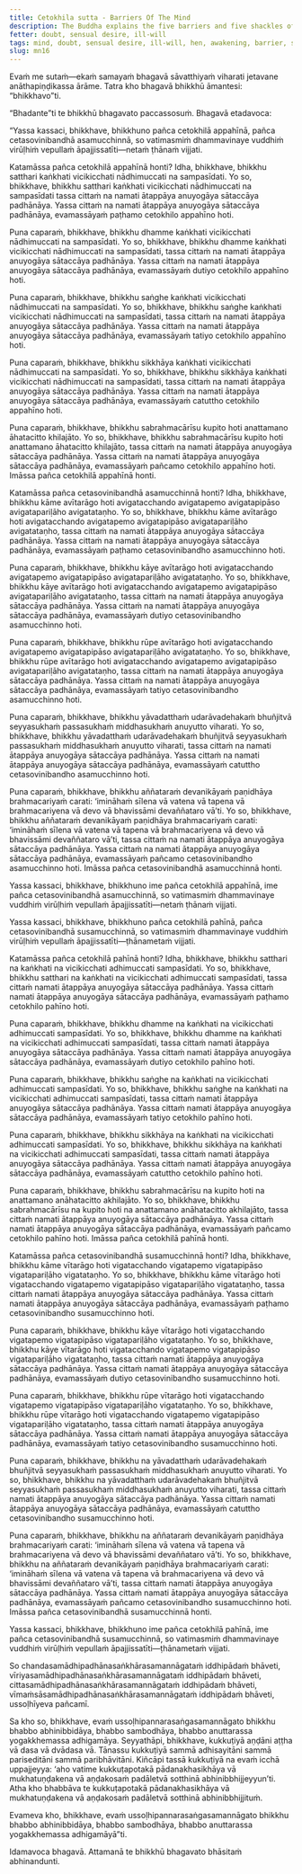 ```yaml
---
title: Cetokhila sutta - Barriers Of The Mind
description: The Buddha explains the five barriers and five shackles of the mind that prevent a bhikkhu from coming to growth, increase, and fulfillment in his teaching and training.
fetter: doubt, sensual desire, ill-will
tags: mind, doubt, sensual desire, ill-will, hen, awakening, barrier, shackle, buddha, dhamma, sangha, training, sensual pleasure, body, forms, sleeping, sluggishness, god, mn, mn1-50
slug: mn16
---
```


Evaṁ me sutaṁ—ekaṁ samayaṁ bhagavā sāvatthiyaṁ viharati jetavane anāthapiṇḍikassa ārāme. Tatra kho bhagavā bhikkhū āmantesi: “bhikkhavo”ti.

“Bhadante”ti te bhikkhū bhagavato paccassosuṁ. Bhagavā etadavoca:

“Yassa kassaci, bhikkhave, bhikkhuno pañca cetokhilā appahīnā, pañca cetasovinibandhā asamucchinnā, so vatimasmiṁ dhammavinaye vuddhiṁ virūḷhiṁ vepullaṁ āpajjissatīti—netaṁ ṭhānaṁ vijjati.

Katamāssa pañca cetokhilā appahīnā honti? Idha, bhikkhave, bhikkhu satthari kaṅkhati vicikicchati nādhimuccati na sampasīdati. Yo so, bhikkhave, bhikkhu satthari kaṅkhati vicikicchati nādhimuccati na sampasīdati tassa cittaṁ na namati ātappāya anuyogāya sātaccāya padhānāya. Yassa cittaṁ na namati ātappāya anuyogāya sātaccāya padhānāya, evamassāyaṁ paṭhamo cetokhilo appahīno hoti.

Puna caparaṁ, bhikkhave, bhikkhu dhamme kaṅkhati vicikicchati nādhimuccati na sampasīdati. Yo so, bhikkhave, bhikkhu dhamme kaṅkhati vicikicchati nādhimuccati na sampasīdati, tassa cittaṁ na namati ātappāya anuyogāya sātaccāya padhānāya. Yassa cittaṁ na namati ātappāya anuyogāya sātaccāya padhānāya, evamassāyaṁ dutiyo cetokhilo appahīno hoti.

Puna caparaṁ, bhikkhave, bhikkhu saṅghe kaṅkhati vicikicchati nādhimuccati na sampasīdati. Yo so, bhikkhave, bhikkhu saṅghe kaṅkhati vicikicchati nādhimuccati na sampasīdati, tassa cittaṁ na namati ātappāya anuyogāya sātaccāya padhānāya. Yassa cittaṁ na namati ātappāya anuyogāya sātaccāya padhānāya, evamassāyaṁ tatiyo cetokhilo appahīno hoti.

Puna caparaṁ, bhikkhave, bhikkhu sikkhāya kaṅkhati vicikicchati nādhimuccati na sampasīdati. Yo so, bhikkhave, bhikkhu sikkhāya kaṅkhati vicikicchati nādhimuccati na sampasīdati, tassa cittaṁ na namati ātappāya anuyogāya sātaccāya padhānāya. Yassa cittaṁ na namati ātappāya anuyogāya sātaccāya padhānāya, evamassāyaṁ catuttho cetokhilo appahīno hoti.

Puna caparaṁ, bhikkhave, bhikkhu sabrahmacārīsu kupito hoti anattamano āhatacitto khilajāto. Yo so, bhikkhave, bhikkhu sabrahmacārīsu kupito hoti anattamano āhatacitto khilajāto, tassa cittaṁ na namati ātappāya anuyogāya sātaccāya padhānāya. Yassa cittaṁ na namati ātappāya anuyogāya sātaccāya padhānāya, evamassāyaṁ pañcamo cetokhilo appahīno hoti. Imāssa pañca cetokhilā appahīnā honti.

Katamāssa pañca cetasovinibandhā asamucchinnā honti? Idha, bhikkhave, bhikkhu kāme avītarāgo hoti avigatacchando avigatapemo avigatapipāso avigatapariḷāho avigatataṇho. Yo so, bhikkhave, bhikkhu kāme avītarāgo hoti avigatacchando avigatapemo avigatapipāso avigatapariḷāho avigatataṇho, tassa cittaṁ na namati ātappāya anuyogāya sātaccāya padhānāya. Yassa cittaṁ na namati ātappāya anuyogāya sātaccāya padhānāya, evamassāyaṁ paṭhamo cetasovinibandho asamucchinno hoti.

Puna caparaṁ, bhikkhave, bhikkhu kāye avītarāgo hoti avigatacchando avigatapemo avigatapipāso avigatapariḷāho avigatataṇho. Yo so, bhikkhave, bhikkhu kāye avītarāgo hoti avigatacchando avigatapemo avigatapipāso avigatapariḷāho avigatataṇho, tassa cittaṁ na namati ātappāya anuyogāya sātaccāya padhānāya. Yassa cittaṁ na namati ātappāya anuyogāya sātaccāya padhānāya, evamassāyaṁ dutiyo cetasovinibandho asamucchinno hoti.

Puna caparaṁ, bhikkhave, bhikkhu rūpe avītarāgo hoti avigatacchando avigatapemo avigatapipāso avigatapariḷāho avigatataṇho. Yo so, bhikkhave, bhikkhu rūpe avītarāgo hoti avigatacchando avigatapemo avigatapipāso avigatapariḷāho avigatataṇho, tassa cittaṁ na namati ātappāya anuyogāya sātaccāya padhānāya. Yassa cittaṁ na namati ātappāya anuyogāya sātaccāya padhānāya, evamassāyaṁ tatiyo cetasovinibandho asamucchinno hoti.

Puna caparaṁ, bhikkhave, bhikkhu yāvadatthaṁ udarāvadehakaṁ bhuñjitvā seyyasukhaṁ passasukhaṁ middhasukhaṁ anuyutto viharati. Yo so, bhikkhave, bhikkhu yāvadatthaṁ udarāvadehakaṁ bhuñjitvā seyyasukhaṁ passasukhaṁ middhasukhaṁ anuyutto viharati, tassa cittaṁ na namati ātappāya anuyogāya sātaccāya padhānāya. Yassa cittaṁ na namati ātappāya anuyogāya sātaccāya padhānāya, evamassāyaṁ catuttho cetasovinibandho asamucchinno hoti.

Puna caparaṁ, bhikkhave, bhikkhu aññataraṁ devanikāyaṁ paṇidhāya brahmacariyaṁ carati: ‘imināhaṁ sīlena vā vatena vā tapena vā brahmacariyena vā devo vā bhavissāmi devaññataro vā’ti. Yo so, bhikkhave, bhikkhu aññataraṁ devanikāyaṁ paṇidhāya brahmacariyaṁ carati: ‘imināhaṁ sīlena vā vatena vā tapena vā brahmacariyena vā devo vā bhavissāmi devaññataro vā’ti, tassa cittaṁ na namati ātappāya anuyogāya sātaccāya padhānāya. Yassa cittaṁ na namati ātappāya anuyogāya sātaccāya padhānāya, evamassāyaṁ pañcamo cetasovinibandho asamucchinno hoti. Imāssa pañca cetasovinibandhā asamucchinnā honti.

Yassa kassaci, bhikkhave, bhikkhuno ime pañca cetokhilā appahīnā, ime pañca cetasovinibandhā asamucchinnā, so vatimasmiṁ dhammavinaye vuddhiṁ virūḷhiṁ vepullaṁ āpajjissatīti—netaṁ ṭhānaṁ vijjati.

Yassa kassaci, bhikkhave, bhikkhuno pañca cetokhilā pahīnā, pañca cetasovinibandhā susamucchinnā, so vatimasmiṁ dhammavinaye vuddhiṁ virūḷhiṁ vepullaṁ āpajjissatīti—ṭhānametaṁ vijjati.

Katamāssa pañca cetokhilā pahīnā honti? Idha, bhikkhave, bhikkhu satthari na kaṅkhati na vicikicchati adhimuccati sampasīdati. Yo so, bhikkhave, bhikkhu satthari na kaṅkhati na vicikicchati adhimuccati sampasīdati, tassa cittaṁ namati ātappāya anuyogāya sātaccāya padhānāya. Yassa cittaṁ namati ātappāya anuyogāya sātaccāya padhānāya, evamassāyaṁ paṭhamo cetokhilo pahīno hoti.

Puna caparaṁ, bhikkhave, bhikkhu dhamme na kaṅkhati na vicikicchati adhimuccati sampasīdati. Yo so, bhikkhave, bhikkhu dhamme na kaṅkhati na vicikicchati adhimuccati sampasīdati, tassa cittaṁ namati ātappāya anuyogāya sātaccāya padhānāya. Yassa cittaṁ namati ātappāya anuyogāya sātaccāya padhānāya, evamassāyaṁ dutiyo cetokhilo pahīno hoti.

Puna caparaṁ, bhikkhave, bhikkhu saṅghe na kaṅkhati na vicikicchati adhimuccati sampasīdati. Yo so, bhikkhave, bhikkhu saṅghe na kaṅkhati na vicikicchati adhimuccati sampasīdati, tassa cittaṁ namati ātappāya anuyogāya sātaccāya padhānāya. Yassa cittaṁ namati ātappāya anuyogāya sātaccāya padhānāya, evamassāyaṁ tatiyo cetokhilo pahīno hoti.

Puna caparaṁ, bhikkhave, bhikkhu sikkhāya na kaṅkhati na vicikicchati adhimuccati sampasīdati. Yo so, bhikkhave, bhikkhu sikkhāya na kaṅkhati na vicikicchati adhimuccati sampasīdati, tassa cittaṁ namati ātappāya anuyogāya sātaccāya padhānāya. Yassa cittaṁ namati ātappāya anuyogāya sātaccāya padhānāya, evamassāyaṁ catuttho cetokhilo pahīno hoti.

Puna caparaṁ, bhikkhave, bhikkhu sabrahmacārīsu na kupito hoti na anattamano anāhatacitto akhilajāto. Yo so, bhikkhave, bhikkhu sabrahmacārīsu na kupito hoti na anattamano anāhatacitto akhilajāto, tassa cittaṁ namati ātappāya anuyogāya sātaccāya padhānāya. Yassa cittaṁ namati ātappāya anuyogāya sātaccāya padhānāya, evamassāyaṁ pañcamo cetokhilo pahīno hoti. Imāssa pañca cetokhilā pahīnā honti.

Katamāssa pañca cetasovinibandhā susamucchinnā honti? Idha, bhikkhave, bhikkhu kāme vītarāgo hoti vigatacchando vigatapemo vigatapipāso vigatapariḷāho vigatataṇho. Yo so, bhikkhave, bhikkhu kāme vītarāgo hoti vigatacchando vigatapemo vigatapipāso vigatapariḷāho vigatataṇho, tassa cittaṁ namati ātappāya anuyogāya sātaccāya padhānāya. Yassa cittaṁ namati ātappāya anuyogāya sātaccāya padhānāya, evamassāyaṁ paṭhamo cetasovinibandho susamucchinno hoti.

Puna caparaṁ, bhikkhave, bhikkhu kāye vītarāgo hoti vigatacchando vigatapemo vigatapipāso vigatapariḷāho vigatataṇho. Yo so, bhikkhave, bhikkhu kāye vītarāgo hoti vigatacchando vigatapemo vigatapipāso vigatapariḷāho vigatataṇho, tassa cittaṁ namati ātappāya anuyogāya sātaccāya padhānāya. Yassa cittaṁ namati ātappāya anuyogāya sātaccāya padhānāya, evamassāyaṁ dutiyo cetasovinibandho susamucchinno hoti.

Puna caparaṁ, bhikkhave, bhikkhu rūpe vītarāgo hoti vigatacchando vigatapemo vigatapipāso vigatapariḷāho vigatataṇho. Yo so, bhikkhave, bhikkhu rūpe vītarāgo hoti vigatacchando vigatapemo vigatapipāso vigatapariḷāho vigatataṇho, tassa cittaṁ namati ātappāya anuyogāya sātaccāya padhānāya. Yassa cittaṁ namati ātappāya anuyogāya sātaccāya padhānāya, evamassāyaṁ tatiyo cetasovinibandho susamucchinno hoti.

Puna caparaṁ, bhikkhave, bhikkhu na yāvadatthaṁ udarāvadehakaṁ bhuñjitvā seyyasukhaṁ passasukhaṁ middhasukhaṁ anuyutto viharati. Yo so, bhikkhave, bhikkhu na yāvadatthaṁ udarāvadehakaṁ bhuñjitvā seyyasukhaṁ passasukhaṁ middhasukhaṁ anuyutto viharati, tassa cittaṁ namati ātappāya anuyogāya sātaccāya padhānāya. Yassa cittaṁ namati ātappāya anuyogāya sātaccāya padhānāya, evamassāyaṁ catuttho cetasovinibandho susamucchinno hoti.

Puna caparaṁ, bhikkhave, bhikkhu na aññataraṁ devanikāyaṁ paṇidhāya brahmacariyaṁ carati: ‘imināhaṁ sīlena vā vatena vā tapena vā brahmacariyena vā devo vā bhavissāmi devaññataro vā’ti. Yo so, bhikkhave, bhikkhu na aññataraṁ devanikāyaṁ paṇidhāya brahmacariyaṁ carati: ‘imināhaṁ sīlena vā vatena vā tapena vā brahmacariyena vā devo vā bhavissāmi devaññataro vā’ti, tassa cittaṁ namati ātappāya anuyogāya sātaccāya padhānāya. Yassa cittaṁ namati ātappāya anuyogāya sātaccāya padhānāya, evamassāyaṁ pañcamo cetasovinibandho susamucchinno hoti. Imāssa pañca cetasovinibandhā susamucchinnā honti.

Yassa kassaci, bhikkhave, bhikkhuno ime pañca cetokhilā pahīnā, ime pañca cetasovinibandhā susamucchinnā, so vatimasmiṁ dhammavinaye vuddhiṁ virūḷhiṁ vepullaṁ āpajjissatīti—ṭhānametaṁ vijjati.

So chandasamādhipadhānasaṅkhārasamannāgataṁ iddhipādaṁ bhāveti, vīriyasamādhipadhānasaṅkhārasamannāgataṁ iddhipādaṁ bhāveti, cittasamādhipadhānasaṅkhārasamannāgataṁ iddhipādaṁ bhāveti, vīmaṁsāsamādhipadhānasaṅkhārasamannāgataṁ iddhipādaṁ bhāveti, ussoḷhīyeva pañcamī.

Sa kho so, bhikkhave, evaṁ ussoḷhipannarasaṅgasamannāgato bhikkhu bhabbo abhinibbidāya, bhabbo sambodhāya, bhabbo anuttarassa yogakkhemassa adhigamāya. Seyyathāpi, bhikkhave, kukkuṭiyā aṇḍāni aṭṭha vā dasa vā dvādasa vā. Tānassu kukkuṭiyā sammā adhisayitāni sammā pariseditāni sammā paribhāvitāni. Kiñcāpi tassā kukkuṭiyā na evaṁ icchā uppajjeyya: ‘aho vatime kukkuṭapotakā pādanakhasikhāya vā mukhatuṇḍakena vā aṇḍakosaṁ padāletvā sotthinā abhinibbhijjeyyun’ti. Atha kho bhabbāva te kukkuṭapotakā pādanakhasikhāya vā mukhatuṇḍakena vā aṇḍakosaṁ padāletvā sotthinā abhinibbhijjituṁ.

Evameva kho, bhikkhave, evaṁ ussoḷhipannarasaṅgasamannāgato bhikkhu bhabbo abhinibbidāya, bhabbo sambodhāya, bhabbo anuttarassa yogakkhemassa adhigamāyā”ti.

Idamavoca bhagavā. Attamanā te bhikkhū bhagavato bhāsitaṁ abhinandunti.
